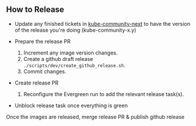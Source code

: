 
## How to Release

* Update any finished tickets in [kube-community-next](https://jira.mongodb.org/issues?jql=project%20%3D%20CLOUDP%20AND%20component%20%3D%20%22Kubernetes%20Community%22%20%20AND%20status%20in%20(Resolved%2C%20Closed)%20and%20fixVersion%3D%20kube-community-next%20%20ORDER%20BY%20resolved) to have the version of the release you're doing (kube-community-x.y)

* Prepare the release PR
  1. Increment any image version changes.
  2. Create a github draft release `./scripts/dev/create_github_release.sh`.
  3. Commit changes.
  
* Create release PR
  1. Reconfigure the Evergreen run to add the relevant release task(s).


* Unblock release task once everything is green

Once the images are released, merge release PR & publish github release